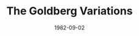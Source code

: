 ---
discogs_id: 4579917
discogs_master_id: 48325
title: The Goldberg Variations
artists: ['Glenn Gould']
date: 1982-09-02
genre: ['Classical']
image: The Goldberg Variations-4579917.jpg
label: CBS Masterworks Digital
country: US
category: Classical
---